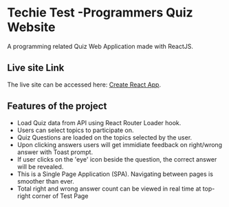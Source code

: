# Techie Test -Programmers Quiz Website

A programming related Quiz Web Application made with ReactJS.

## Live site Link

The live site can be accessed here: [Create React App](https://github.com/facebook/create-react-app).



## Features of the project

- Load Quiz data from API using React Router Loader hook.
- Users can select topics to participate on.
- Quiz Questions are loaded on the topics selected by the user.
- Upon clicking answers users will get immidiate feedback on right/wrong answer with Toast prompt.
- If user clicks on the 'eye' icon beside the question, the correct answer will be revealed.
- This is a Single Page Application (SPA). Navigating between pages is smoother than ever. 
- Total right and wrong answer count can be viewed in real time at top-right corner of Test Page


